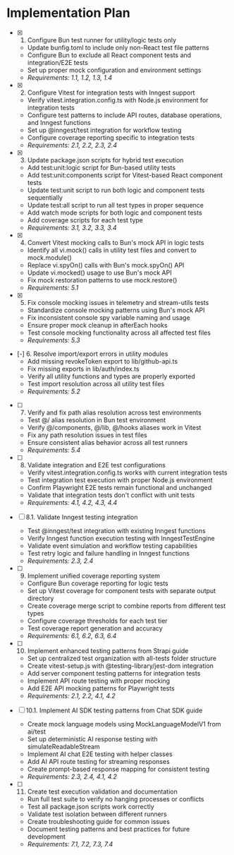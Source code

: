 # Implementation Plan

- [x] 1. Configure Bun test runner for utility/logic tests only
  - Update bunfig.toml to include only non-React test file patterns
  - Configure Bun to exclude all React component tests and integration/E2E tests
  - Set up proper mock configuration and environment settings
  - _Requirements: 1.1, 1.2, 1.3, 1.4_

- [x] 2. Configure Vitest for integration tests with Inngest support
  - Verify vitest.integration.config.ts with Node.js environment for integration tests
  - Configure test patterns to include API routes, database operations, and Inngest functions
  - Set up @inngest/test integration for workflow testing
  - Configure coverage reporting specific to integration tests
  - _Requirements: 2.1, 2.2, 2.3, 2.4_

- [x] 3. Update package.json scripts for hybrid test execution
  - Add test:unit:logic script for Bun-based utility tests
  - Add test:unit:components script for Vitest-based React component tests
  - Update test:unit script to run both logic and component tests sequentially
  - Update test:all script to run all test types in proper sequence
  - Add watch mode scripts for both logic and component tests
  - Add coverage scripts for each test type
  - _Requirements: 3.1, 3.2, 3.3, 3.4_

- [x] 4. Convert Vitest mocking calls to Bun's mock API in logic tests
  - Identify all vi.mock() calls in utility test files and convert to mock.module()
  - Replace vi.spyOn() calls with Bun's mock.spyOn() API
  - Update vi.mocked() usage to use Bun's mock API
  - Fix mock restoration patterns to use mock.restore()
  - _Requirements: 5.1_

- [x] 5. Fix console mocking issues in telemetry and stream-utils tests
  - Standardize console mocking patterns using Bun's mock API
  - Fix inconsistent console spy variable naming and usage
  - Ensure proper mock cleanup in afterEach hooks
  - Test console mocking functionality across all affected test files
  - _Requirements: 5.3_

- [-] 6. Resolve import/export errors in utility modules
  - Add missing revokeToken export to lib/github-api.ts
  - Fix missing exports in lib/auth/index.ts
  - Verify all utility functions and types are properly exported
  - Test import resolution across all utility test files
  - _Requirements: 5.2_

- [ ] 7. Verify and fix path alias resolution across test environments
  - Test @/ alias resolution in Bun test environment
  - Verify @/components, @/lib, @/hooks aliases work in Vitest
  - Fix any path resolution issues in test files
  - Ensure consistent alias behavior across all test runners
  - _Requirements: 5.4_

- [ ] 8. Validate integration and E2E test configurations
  - Verify vitest.integration.config.ts works with current integration tests
  - Test integration test execution with proper Node.js environment
  - Confirm Playwright E2E tests remain functional and unchanged
  - Validate that integration tests don't conflict with unit tests
  - _Requirements: 4.1, 4.2, 4.3, 4.4_

- [ ] 8.1. Validate Inngest testing integration
  - Test @inngest/test integration with existing Inngest functions
  - Verify Inngest function execution testing with InngestTestEngine
  - Validate event simulation and workflow testing capabilities
  - Test retry logic and failure handling in Inngest functions
  - _Requirements: 2.3, 2.4_

- [ ] 9. Implement unified coverage reporting system
  - Configure Bun coverage reporting for logic tests
  - Set up Vitest coverage for component tests with separate output directory
  - Create coverage merge script to combine reports from different test types
  - Configure coverage thresholds for each test tier
  - Test coverage report generation and accuracy
  - _Requirements: 6.1, 6.2, 6.3, 6.4_

- [ ] 10. Implement enhanced testing patterns from Strapi guide
  - Set up centralized test organization with all-tests folder structure
  - Create vitest-setup.js with @testing-library/jest-dom integration
  - Add server component testing patterns for integration tests
  - Implement API route testing with proper mocking
  - Add E2E API mocking patterns for Playwright tests
  - _Requirements: 2.1, 2.2, 4.1, 4.2_

- [ ] 10.1. Implement AI SDK testing patterns from Chat SDK guide
  - Create mock language models using MockLanguageModelV1 from ai/test
  - Set up deterministic AI response testing with simulateReadableStream
  - Implement AI chat E2E testing with helper classes
  - Add AI API route testing for streaming responses
  - Create prompt-based response mapping for consistent testing
  - _Requirements: 2.3, 2.4, 4.1, 4.2_

- [ ] 11. Create test execution validation and documentation
  - Run full test suite to verify no hanging processes or conflicts
  - Test all package.json scripts work correctly
  - Validate test isolation between different runners
  - Create troubleshooting guide for common issues
  - Document testing patterns and best practices for future development
  - _Requirements: 7.1, 7.2, 7.3, 7.4_
